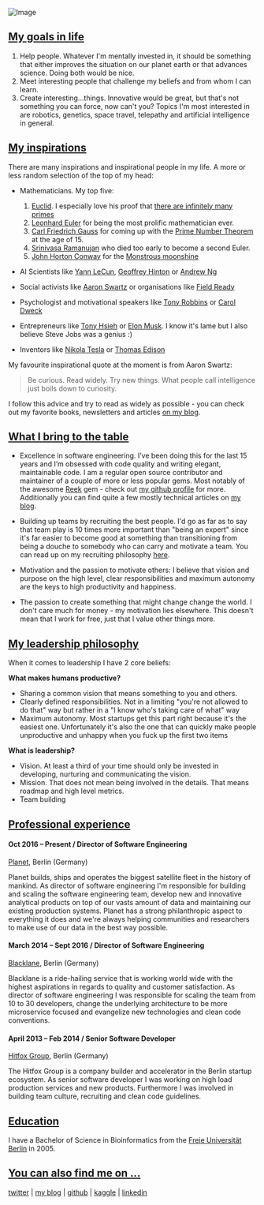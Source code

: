 ![Image](timo_roessner_profile_picture.jpeg)

## [My goals in life](#goals-in-life)

1. Help people. Whatever I'm mentally invested in, it should be something that either improves the situation on our planet earth or that advances science. Doing both would be nice.
2. Meet interesting people that challenge my beliefs and from whom I can learn. 
3. Create interesting...things. Innovative would be great, but that's not something you can force, now can't you? Topics I'm most interested in are robotics, genetics, space travel, telepathy and artificial intelligence in general.

## [My inspirations](#my-inspirations)

There are many inspirations and inspirational people in my life. A more or less random selection of the top of my head:

- Mathematicians. My top five:
    1. [Euclid](https://en.wikipedia.org/wiki/Euclid). I especially love his proof that [there are infinitely many primes](https://primes.utm.edu/notes/proofs/infinite/euclids.html)
    2. [Leonhard Euler](https://en.wikipedia.org/wiki/Leonhard_Euler) for being the most prolific mathematician ever.
    3. [Carl Friedrich Gauss](https://en.wikipedia.org/wiki/Carl_Friedrich_Gauss) for coming up with the [Prime Number Theorem](https://en.wikipedia.org/wiki/Prime_number_theorem) at the age of 15.
    4. [Srinivasa Ramanujan](https://en.wikipedia.org/wiki/Srinivasa_Ramanujan) who died too early to become a second Euler.
    5. [John Horton Conway](https://en.wikipedia.org/wiki/John_Horton_Conway) for the [Monstrous moonshine](https://en.wikipedia.org/wiki/Monstrous_moonshine)

- AI Scientists like [Yann LeCun](http://yann.lecun.com/), [Geoffrey Hinton](http://www.cs.toronto.edu/~hinton/) or [Andrew Ng](http://www.andrewng.org/)

- Social activists like [Aaron Swartz](https://en.wikipedia.org/wiki/Aaron_Swartz) or organisations like [Field Ready](https://www.fieldready.org/)

- Psychologist and motivational speakers like [Tony Robbins](https://www.ted.com/talks/tony_robbins_asks_why_we_do_what_we_do) or [Carol Dweck](https://www.ted.com/talks/carol_dweck_the_power_of_believing_that_you_can_improve#t-73105)

- Entrepreneurs like [Tony Hsieh](https://en.wikipedia.org/wiki/Tony_Hsieh) or [Elon Musk](https://en.wikipedia.org/wiki/Elon_Musk). I know it's lame but I also believe Steve Jobs was a genius :)

- Inventors like [Nikola Tesla](https://en.wikipedia.org/wiki/Nikola_Tesla) or [Thomas Edison](https://en.wikipedia.org/wiki/Thomas_Edison)

My favourite inspirational quote at the moment is from Aaron Swartz:

> Be curious. Read widely. Try new things. What people call intelligence just boils down to curiosity.

I follow this advice and try to read as widely as possible  - you can check out my favorite books, newsletters and articles [on my blog](https://troessner.svbtle.com/you-are-what-you-read-my-favorite-books).

## [What I bring to the table](#what-i-bring-to-the-table)

- Excellence in software engineering. I’ve been doing this for the last 15 years and I’m obsessed with code quality and writing elegant, maintainable code. I am a regular open source contributor and maintainer of a couple of more or less popular gems. Most notably of the awesome [Reek](https://github.com/troessner/reek) gem - check out [my github profile](https://github.com/troessner/) for more. Additionally you can find quite a few mostly technical articles on [my blog](https://troessner.svbtle.com/).

- Building up teams by recruiting the best people. I'd go as far as to say that team play is 10 times more important than "being an expert" since it's far easier to become good at something than transitioning from being a douche to somebody who can carry and motivate a team. You can read up on my recruiting philosophy [here](https://troessner.svbtle.com/the-rockstar-ninja-and-you-a-laymans-guide-how-to-not-hire-them).

- Motivation and the passion to motivate others: I believe that vision and purpose on the high level, clear responsibilities and maximum autonomy are the keys to high productivity and happiness.

- The passion to create something that might change change the world. I don't care much for money - my motivation lies elsewhere. This doesn't mean that I work for free, just that I value other things more.

## [My leadership philosophy](#my-leadership-philosophy)

When it comes to leadership I have 2 core beliefs:

**What makes humans productive?**

- Sharing a common vision that means something to you and others.
- Clearly defined responsibilities. Not in a limiting "you're not allowed to do that" way but rather in a "I know who's taking care of what" way
- Maximum autonomy. Most startups get this part right because it's the easiest one. Unfortunately it's also the one that can quickly make people unproductive and unhappy when you fuck up the first two items

**What is leadership?**

- Vision. At least a third of your time should only be invested in developing, nurturing and communicating the vision.
- Mission. That does not mean being involved in the details. That means roadmap and high level metrics.
- Team building

## [Professional experience](#professional-experience)

#### Oct 2016 – Present / Director of Software Engineering

[Planet](https://www.planet.com/), Berlin (Germany)

Planet builds, ships and operates the biggest satellite fleet in the history of mankind. As director of software engineering I'm responsible for building and scaling the software engineering team, develop new and innovative analytical products on top of our vasts amount of data and maintaining our existing production systems. Planet has a strong philanthropic aspect to everything it does and we're always helping communities and researchers to make use of our data in the best way possible.

#### March 2014 – Sept 2016 / Director of Software Engineering

[Blacklane](https://www.blacklane.com/en), Berlin (Germany)

Blacklane is a ride-hailing service that is working world wide with the highest aspirations in regards to quality and customer satisfaction. As director of software engineering I was responsible for scaling the team from 10 to 30 developers, change the underlying architecture to be more microservice focused and evangelize new technologies and clean code conventions.

#### April 2013 – Feb 2014 / Senior Software Developer

[Hitfox Group](http://www.hitfoxgroup.com/), Berlin (Germany)

The Hitfox Group is a company builder and accelerator in the Berlin startup ecosystem. As senior software developer I was working on high load production services and new products. Furthermore I was involved in building team culture, recruiting and clean code guidelines.

## [Education](#education)

I have a Bachelor of Science in Bioinformatics from the [Freie Universität Berlin](http://www.fu-berlin.de/en/index.html) in 2005.

## [You can also find me on ...](#find-me-on)

[twitter](https://twitter.com/troessner) | [my blog](https://troessner.svbtle.com/) | [github](https://github.com/troessner) | [kaggle](https://www.kaggle.com/troessner) | [linkedin](https://www.linkedin.com/in/timo-r%C3%B6%C3%9Fner-05ab1630/)
